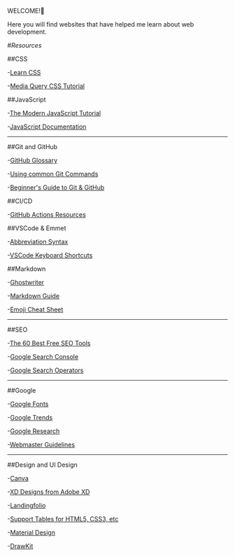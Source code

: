 WELCOME!:wave:

Here you will find websites that have helped me learn about web development.

#*Resources*

##CSS

-[Learn CSS](https://web.dev/learn/css/)

-[Media Query CSS Tutorial](https://www.freecodecamp.org/news/css-media-queries-breakpoints-media-types-standard-resolutions-and-more/)

##JavaScript

-[The Modern JavaScript Tutorial](https://javascript.info/)

-[JavaScript Documentation](https://devdocs.io/javascript/)

---

##Git and GitHub

-[GitHub Glossary](https://docs.github.com/en/get-started/quickstart/github-glossary#pull)

-[Using common Git Commands](https://docs.github.com/en/get-started/using-git)

-[Beginner's Guide to Git & GitHub](https://www.freecodecamp.org/news/the-beginners-guide-to-git-github/)

##CI/CD

-[GitHub Actions Resources](https://github.blog/2021-11-04-10-github-actions-resources-basics-ci-cd/)

##VSCode & Emmet

-[Abbreviation Syntax](https://docs.emmet.io/abbreviations/syntax/)

-[VSCode Keyboard Shortcuts](https://code.visualstudio.com/shortcuts/keyboard-shortcuts-windows.pdf)

##Markdown

-[Ghostwriter](https://wereturtle.github.io/ghostwriter/documentation.html)

-[Markdown Guide](https://www.markdownguide.org/)

-[Emoji Cheat Sheet](https://github.com/ikatyang/emoji-cheat-sheet#smileys--emotion)

---

##SEO

-[The 60 Best Free SEO Tools](https://moz.com/blog/best-free-seo-tools)

-[Google Search Console](https://search.google.com/search-console/about)

-[Google Search Operators](https://ahrefs.com/blog/google-advanced-search-operators/)

---

##Google

-[Google Fonts](https://fonts.google.com/?preview.text_type=custom)

-[Google Trends](https://trends.google.com/trends/?geo=JP)

-[Google Research](https://research.google/)

-[Webmaster Guidelines](https://developers.google.com/search/docs/advanced/guidelines/webmaster-guidelines)

---

##Design and UI Design

-[Canva](https://www.canva.com/)

-[XD Designs from Adobe XD](https://xd.adobe.com/ideas/)

-[Landingfolio](https://www.landingfolio.com/)

-[Support Tables for HTML5, CSS3, etc](https://caniuse.com/)

-[Material Design](https://material.io/)

-[DrawKit](https://drawkit.com/)